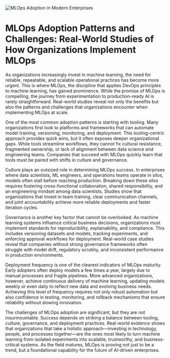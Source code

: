 ![MLOps Adoption in Modern Enterprises](https://media.licdn.com/dms/image/v2/D5612AQEhuJHl7nUXpQ/article-cover_image-shrink_720_1280/article-cover_image-shrink_720_1280/0/1737008698237?e=2147483647&v=beta&t=RAnV8vJ5aWCir4eFJrjfW5tBHNXAD452pwp9p1km3nY)

# MLOps Adoption Patterns and Challenges: Real-World Studies of How Organizations Implement MLOps

As organizations increasingly invest in machine learning, the need for reliable, repeatable, and scalable operational practices has become more urgent. This is where MLOps, the discipline that applies DevOps principles to machine learning, has gained prominence. While the promise of MLOps is compelling, the journey from experimentation to production-ready AI is rarely straightforward. Real-world studies reveal not only the benefits but also the patterns and challenges that organizations encounter when implementing MLOps at scale.

One of the most common adoption patterns is starting with tooling. Many organizations first look to platforms and frameworks that can automate model training, versioning, monitoring, and deployment. This tooling-centric approach provides quick wins, but it often exposes deeper organizational gaps. While tools streamline workflows, they cannot fix cultural resistance, fragmented ownership, or lack of alignment between data science and engineering teams. Companies that succeed with MLOps quickly learn that tools must be paired with shifts in culture and governance.

Culture plays an outsized role in determining MLOps success. In enterprises where data scientists, ML engineers, and operations teams operate in silos, models often stall before reaching production. Breaking down these silos requires fostering cross-functional collaboration, shared responsibility, and an engineering mindset among data scientists. Studies show that organizations that invest in team training, clear communication channels, and joint accountability achieve more reliable deployments and faster iteration cycles.

Governance is another key factor that cannot be overlooked. As machine learning systems influence critical business decisions, organizations must implement standards for reproducibility, explainability, and compliance. This includes versioning datasets and models, tracking experiments, and enforcing approval workflows for deployment. Real-world case studies reveal that companies without strong governance frameworks often struggle with model drift, regulatory scrutiny, and inconsistent performance in production environments.

Deployment frequency is one of the clearest indicators of MLOps maturity. Early adopters often deploy models a few times a year, largely due to manual processes and fragile pipelines. More advanced organizations, however, achieve continuous delivery of machine learning, updating models weekly or even daily to reflect new data and evolving business needs. Achieving this level of frequency requires not only robust automation but also confidence in testing, monitoring, and rollback mechanisms that ensure reliability without slowing innovation.

The challenges of MLOps adoption are significant, but they are not insurmountable. Success depends on striking a balance between tooling, culture, governance, and deployment practices. Real-world evidence shows that organizations that take a holistic approach—investing in technology, people, and processes together—are the ones most likely to turn machine learning from isolated experiments into scalable, trustworthy, and business-critical systems. As the field matures, MLOps is proving not just to be a trend, but a foundational capability for the future of AI-driven enterprises.
